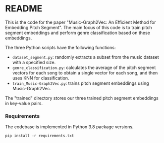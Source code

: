 # README

This is the code for the paper "Music-Graph2Vec: An Efficient Method for Embedding Pitch Segment". The main focus of this code is to train pitch segment embeddings and perform genre classification based on these embeddings.

The three Python scripts have the following functions:

* `dataset_segment.py`: randomly extracts a subset from the music dataset with a specified size.
* `genre_classification.py`: calculates the average of the pitch segment vectors for each song to obtain a single vector for each song, and then uses KNN for classification.
* `train_Music-Graph2Vec.py`: trains pitch segment embeddings using Music-Graph2Vec.

The "trained" directory stores our three trained pitch segment embeddings in key-value pairs.

### Requirements

The codebase is implemented in Python 3.8 package versions.

`pip install -r requirements.txt`

